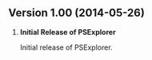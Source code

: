 
## Version 1.00 (2014-05-26)

1. **Initial Release of PSExplorer**

    Initial release of PSExplorer.

